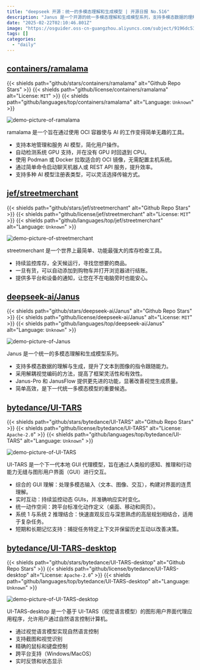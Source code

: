 ```yaml
---
title: "deepseek 开源：统一的多模态理解和生成模型 | 开源日报 No.516"
description: "Janus 是一个开源的统一多模态理解和生成模型系列，支持多模态数据的理解与生成，提升文本到图像的指令跟随能力。它采用解耦视觉编码，增强了框架的灵活性和有效性。Janus-Pro 和 JanusFlow 提供了更先进的功能，显著提升视觉生成质量，成为下一代统一多模态模型的有力候选。"
date: "2025-02-22T02:10:46.801Z"
image: "https://osguider.oss-cn-guangzhou.aliyuncs.com/subject/9196dc53b9784146c57b74a8997cc923.png"
tags: []
categories:
  - "daily"
---
```


## [containers/ramalama](https://github.com/containers/ramalama)

{{< shields path="github/stars/containers/ramalama" alt="Github Repo Stars" >}} {{< shields path="github/license/containers/ramalama" alt="License: `MIT`" >}} {{< shields path="github/languages/top/containers/ramalama" alt="Language: `Unknown`" >}}

![demo-picture-of-ramalama](https://static.osguider.com/subject/github/containers/ramalama/1b3a09284318c444c309008bfcfcc5d8.png)

ramalama 是一个旨在通过使用 OCI 容器使与 AI 的工作变得简单无趣的工具。

- 支持本地管理和服务 AI 模型，简化用户操作。
- 自动检测系统 GPU 支持，并在没有 GPU 时回退到 CPU。
- 使用 Podman 或 Docker 拉取适合的 OCI 镜像，无需配置主机系统。
- 通过简单命令启动聊天机器人或 REST API 服务，提升效率。
- 支持多种 AI 模型注册表类型，可以灵活选择传输方式。
  
## [jef/streetmerchant](https://github.com/jef/streetmerchant)

{{< shields path="github/stars/jef/streetmerchant" alt="Github Repo Stars" >}} {{< shields path="github/license/jef/streetmerchant" alt="License: `MIT`" >}} {{< shields path="github/languages/top/jef/streetmerchant" alt="Language: `Unknown`" >}}

![demo-picture-of-streetmerchant](https://static.osguider.com/subject/github/jef/streetmerchant/620104311d131bd93720818a3268d104.png)

streetmerchant 是一个世界上最简单、功能最强大的库存检查工具。

- 持续监控库存，全天候运行，寻找您想要的商品。
- 一旦有货，可以自动添加到购物车并打开浏览器进行结账。
- 提供多平台和设备的通知，让您在不在电脑旁时也能安心。
  
## [deepseek-ai/Janus](https://github.com/deepseek-ai/Janus)

{{< shields path="github/stars/deepseek-ai/Janus" alt="Github Repo Stars" >}} {{< shields path="github/license/deepseek-ai/Janus" alt="License: `MIT`" >}} {{< shields path="github/languages/top/deepseek-ai/Janus" alt="Language: `Unknown`" >}}

![demo-picture-of-Janus](https://static.osguider.com/subject/github/deepseek-ai/Janus/3e0b470601403fd019f01a8f84496a8f.png)

Janus 是一个统一的多模态理解和生成模型系列。

- 支持多模态数据的理解与生成，提升了文本到图像的指令跟随能力。
- 采用解耦视觉编码的方法，提高了框架灵活性和有效性。
- Janus-Pro 和 JanusFlow 提供更先进的功能，显著改善视觉生成质量。
- 简单高效，是下一代统一多模态模型的重要候选。
  
## [bytedance/UI-TARS](https://github.com/bytedance/UI-TARS)

{{< shields path="github/stars/bytedance/UI-TARS" alt="Github Repo Stars" >}} {{< shields path="github/license/bytedance/UI-TARS" alt="License: `Apache-2.0`" >}} {{< shields path="github/languages/top/bytedance/UI-TARS" alt="Language: `Unknown`" >}}

![demo-picture-of-UI-TARS](https://static.osguider.com/subject/github/bytedance/UI-TARS/ef0879015e9306c34a8de15b4bb15da2.png)

UI-TARS 是一个下一代本地 GUI 代理模型，旨在通过人类般的感知、推理和行动能力无缝与图形用户界面（GUI）进行交互。

- 综合的 GUI 理解：处理多模态输入（文本、图像、交互），构建对界面的连贯理解。
- 实时互动：持续监控动态 GUIs，并准确响应实时变化。
- 统一动作空间：跨平台标准化动作定义（桌面、移动和网页）。
- 系统 1 与系统 2 推理结合：快速直观反应与深思熟虑的高层规划相结合，适用于复杂任务。
- 短期和长期记忆支持：捕捉任务特定上下文并保留历史互动以改善决策。
  
## [bytedance/UI-TARS-desktop](https://github.com/bytedance/UI-TARS-desktop)

{{< shields path="github/stars/bytedance/UI-TARS-desktop" alt="Github Repo Stars" >}} {{< shields path="github/license/bytedance/UI-TARS-desktop" alt="License: `Apache-2.0`" >}} {{< shields path="github/languages/top/bytedance/UI-TARS-desktop" alt="Language: `Unknown`" >}}

![demo-picture-of-UI-TARS-desktop](https://static.osguider.com/subject/github/bytedance/UI-TARS-desktop/08e3e0776c44d6ba6b049fc13a105f8c.png)

UI-TARS-desktop 是一个基于 UI-TARS（视觉语言模型）的图形用户界面代理应用程序，允许用户通过自然语言控制计算机。

- 通过视觉语言模型实现自然语言控制
- 支持截图和视觉识别
- 精确的鼠标和键盘控制
- 跨平台支持（Windows/MacOS）
- 实时反馈和状态显示
  
